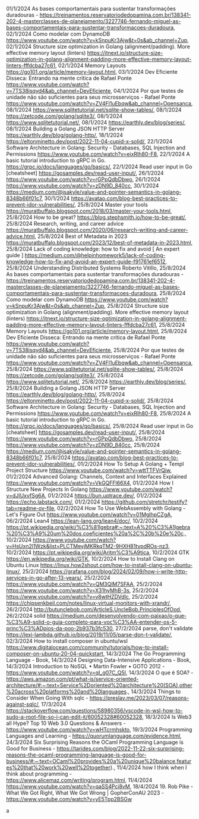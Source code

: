 01/1/2024 As bases comportamentais para sustentar transformações duradouras - https://treinamentos.reservatoriodedopamina.com.br/138341-202-4-masterclasses-de-planejamento/3227746-fernando-miguel-as-bases-comportamentais-para-sustentar-transformacoes-duradoura,
02/1/2024 Como modelar com DynamoDB https://www.youtube.com/watch?v=kSnpuKr3Ajw&t=0s&ab_channel=Zup,
02/1/2024 Structure size optimization in Golang (alignment/padding). More effective memory layout (linters) https://itnext.io/structure-size-optimization-in-golang-alignment-padding-more-effective-memory-layout-linters-fffdcba27c61,
02/1/2024 Memory Layouts https://go101.org/article/memory-layout.html,
03/1/2024 Dev Eficiente Disseca: Entrando na mente crítica de Rafael Ponte https://www.youtube.com/watch?v=7TS38isqyd4&ab_channel=DevEficiente,
04/1/2024 Por que testes de unidade não são suficientes para seus microsserviços - Rafael Ponte https://www.youtube.com/watch?v=ZV4Fl1uEbqw&ab_channel=Opensanca,
08/1/2024 https://www.sqlitetutorial.net/sqlite-show-tables/,
08/1/2024 https://zetcode.com/golang/sqlite3/,
08/1/2024 https://www.sqlitetutorial.net/,
08/1/2024 https://earthly.dev/blog/series/,
08/1/2024 Building a Golang JSON HTTP Server https://earthly.dev/blog/golang-http/,
18/1/2024 https://eltonminetto.dev/post/2022-11-04-cupid-x-solid/,
22/1/2024 Software Architecture in Golang: Security - Databases, SQL Injection and Permissions https://www.youtube.com/watch?v=eixRIh80-F8,
22/1/2024 A basic tutorial introduction to gRPC in Go. https://grpc.io/docs/languages/go/basics/,
22/1/2024 Read user input in Go [cheatsheet] https://gosamples.dev/read-user-input/,
26/1/2024 https://www.youtube.com/watch?v=rGPpQdbDbwo,
26/1/2024 https://www.youtube.com/watch?v=zDN9D_840cc,
30/1/2024 https://medium.com/@jsakyle/value-and-pointer-semantics-in-golang-8348b66f01c7,
30/1/2024 https://avatao.com/blog-best-practices-to-prevent-idor-vulnerabilities/,
25/8/2024 Master your tools https://muratbuffalo.blogspot.com/2018/03/master-your-tools.html,
25/8/2024 How to be great? https://blog.stephsmith.io/how-to-be-great/,
25/8/2024 Research, writing, and career advice https://muratbuffalo.blogspot.com/2020/06/research-writing-and-career-advice.html,
25/8/2024 Best of Metadata in 2023 https://muratbuffalo.blogspot.com/2023/12/best-of-metadata-in-2023.html,
25/8/2024 Lack of coding knowledge: how to fix and avoid [ An expert guide ] https://medium.com/@helpinhomework5/lack-of-coding-knowledge-how-to-fix-and-avoid-an-expert-guide-f91761ef6512,
25/8/2024 Understanding Distributed Systems Roberto Vitillo,
25/8/2024 As bases comportamentais para sustentar transformações duradouras - https://treinamentos.reservatoriodedopamina.com.br/138341-202-4-masterclasses-de-planejamento/3227746-fernando-miguel-as-bases-comportamentais-para-sustentar-transformacoes-duradoura,
25/8/2024 Como modelar com DynamoDB https://www.youtube.com/watch?v=kSnpuKr3Ajw&t=0s&ab_channel=Zup,
25/8/2024 Structure size optimization in Golang (alignment/padding). More effective memory layout (linters) https://itnext.io/structure-size-optimization-in-golang-alignment-padding-more-effective-memory-layout-linters-fffdcba27c61,
25/8/2024 Memory Layouts https://go101.org/article/memory-layout.html,
25/8/2024 Dev Eficiente Disseca: Entrando na mente crítica de Rafael Ponte https://www.youtube.com/watch?v=7TS38isqyd4&ab_channel=DevEficiente,
25/8/2024 Por que testes de unidade não são suficientes para seus microsserviços - Rafael Ponte https://www.youtube.com/watch?v=ZV4Fl1uEbqw&ab_channel=Opensanca,
25/8/2024 https://www.sqlitetutorial.net/sqlite-show-tables/,
25/8/2024 https://zetcode.com/golang/sqlite3/,
25/8/2024 https://www.sqlitetutorial.net/,
25/8/2024 https://earthly.dev/blog/series/,
25/8/2024 Building a Golang JSON HTTP Server https://earthly.dev/blog/golang-http/,
25/8/2024 https://eltonminetto.dev/post/2022-11-04-cupid-x-solid/,
25/8/2024 Software Architecture in Golang: Security - Databases, SQL Injection and Permissions https://www.youtube.com/watch?v=eixRIh80-F8,
25/8/2024 A basic tutorial introduction to gRPC in Go. https://grpc.io/docs/languages/go/basics/,
25/8/2024 Read user input in Go [cheatsheet] https://gosamples.dev/read-user-input/,
25/8/2024 https://www.youtube.com/watch?v=rGPpQdbDbwo,
25/8/2024 https://www.youtube.com/watch?v=zDN9D_840cc,
25/8/2024 https://medium.com/@jsakyle/value-and-pointer-semantics-in-golang-8348b66f01c7,
25/8/2024 https://avatao.com/blog-best-practices-to-prevent-idor-vulnerabilities/,
01/2/2024 How To Setup A Golang + Templ Project Structure https://www.youtube.com/watch?v=wttTTFVrQiw,
01/2/2024 Advanced Golang: Channels, Context and Interfaces Explained https://www.youtube.com/watch?v=VkGQFFl66X4,
01/2/2024 How I Structure New Projects In Golang https://www.youtube.com/watch?v=dJIUxvfSg6A,
01/2/2024 https://bun.uptrace.dev/,
01/2/2024 https://echo.labstack.com/,
01/2/2024 https://github.com/stretchr/testify?tab=readme-ov-file,
02/2/2024 How To Use WebAssembly with Golang - Let's Figure Out https://www.youtube.com/watch?v=01MglhpCZgA,
06/2/2024 Lean4 https://lean-lang.org/lean4/doc/,
10/2/2024 https://pt.wikipedia.org/wiki/%C3%81lgebra#:~:text=A%20%C3%A1lgebra%20%C3%A9%20um%20dos,coeficientes%20a%2C%20b%20e%20c.,
10/2/2024 https://www.youtube.com/watch?v=HsUxn2l1Wzk&list=PLCTMeyjMKRkqTM2-9HXH81tvpdROs-nz3,
10/2/2024 https://pt.wikipedia.org/wiki/Aritm%C3%A9tica,
10/2/2024 GTK https://en.wikipedia.org/wiki/GTK,
10/2/2024 How to Install Clang on Ubuntu Linux https://linux.how2shout.com/how-to-install-clang-on-ubuntu-linux/,
25/2/2024 https://grafana.com/blog/2024/02/09/how-i-write-http-services-in-go-after-13-years/,
25/2/2024 https://www.youtube.com/watch?v=QM3QlM7SFAA,
25/2/2024 https://www.youtube.com/watch?v=X31hyMhB-3s,
25/2/2024 https://www.youtube.com/watch?v=v8wtHZDVdlc,
25/2/2024 https://chipsenkbeil.com/notes/linux-virtual-monitors-with-xrandr/,
26/2/2024 http://butunclebob.com/ArticleS.UncleBob.PrinciplesOfOod,
26/2/2024 solid https://medium.com/desenvolvendo-com-paixao/o-que-%C3%A9-solid-o-guia-completo-para-voc%C3%AA-entender-os-5-princ%C3%ADpios-da-poo-2b937b3fc530,
27/2/2024 parse, don't validate https://lexi-lambda.github.io/blog/2019/11/05/parse-don-t-validate/,
02/3/2024 How to install composer in ubuntu/wsl https://www.digitalocean.com/community/tutorials/how-to-install-composer-on-ubuntu-20-04-quickstart,
14/3/2024 The Go Programming Language - Book,
14/3/2024 Designing Data-Intensive Applications - Book,
14/3/2024 Introduction to NoSQL • Martin Fowler • GOTO 2012 - https://www.youtube.com/watch?v=qI_g07C_Q5I,
14/3/2024 O que é SOA? - https://aws.amazon.com/pt/what-is/service-oriented-architecture/#:~:text=Service%2Doriented%20architecture%20(SOA),other%20across%20platforms%20and%20languages.,
14/3/2024 Things to Consider When Going With sqlc - https://preslav.me/2023/03/07/reasons-against-sqlc/,
17/3/2024 https://stackoverflow.com/questions/58980356/vscode-in-wsl-how-to-sudo-a-root-file-so-i-can-edit-it/60052328#60052328,
18/3/2024 Is Web3 all Hype? Top 10 Web 3.0 Questions & Answers - https://www.youtube.com/watch?v=wHTcrmhskto,
19/3/2024 Programming Languages and Learning - https://quorumlanguage.com/evidence.html,
24/3/2024 Six Surprising Reasons the OCaml Programming Language is Good for Business - https://tarides.com/blog/2022-11-22-six-surprising-reasons-the-ocaml-programming-language-is-good-for-business/#:~:text=OCaml%20provides%20a%20unique%20balance,features%20that%20work%20well%20together).,
11/4/2024 how I think when I think about programming - https://www.alicemaz.com/writing/program.html,
11/4/2024 https://www.youtube.com/watch?v=qaSS4Pci8vM,
18/4/2024 19. Rob Pike - What We Got Right, What We Got Wrong | GopherConAU 2023 - https://www.youtube.com/watch?v=yE5Tpp2BSGw

a